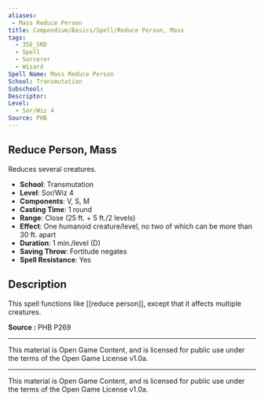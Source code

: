 ```yaml
---
aliases:
 - Mass Reduce Person  
title: Compendium/Basics/Spell/Reduce Person, Mass  
tags:  
  - 35E_SRD  
  - Spell  
  - Sorcerer  
  - Wizard  
Spell Name: Mass Reduce Person  
School: Transmutation  
Subschool:  
Descriptor:  
Level:  
  - Sor/Wiz 4  
Source: PHB  
---
```


## Reduce Person, Mass

Reduces several creatures.

- **School**: Transmutation  
- **Level**: Sor/Wiz 4  
- **Components**: V, S, M  
- **Casting Time**: 1 round  
- **Range**: Close (25 ft. + 5 ft./2 levels)  
- **Effect**: One humanoid creature/level, no two of which can be more than 30 ft. apart  
- **Duration**: 1 min./level (D)  
- **Saving Throw**: Fortitude negates  
- **Spell Resistance**: Yes  

## Description

This spell functions like [[reduce person]], except that it affects multiple creatures.


**Source :** PHB P269

---

This material is Open Game Content, and is licensed for public use under  
the terms of the Open Game License v1.0a.

---

This material is Open Game Content, and is licensed for public use under the terms of the Open Game License v1.0a.
